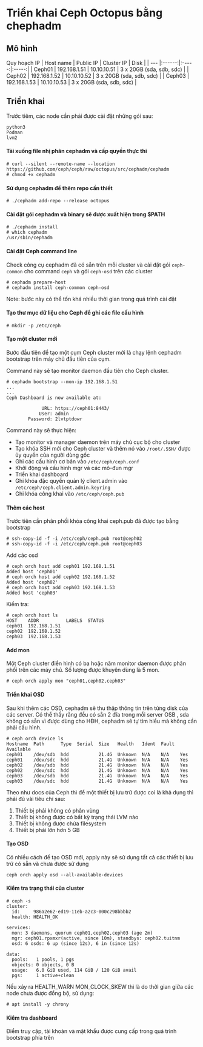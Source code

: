 # Triển khai Ceph Octopus bằng chephadm
## Mô hình
Quy hoạch IP
|  Host name | Public IP | Cluster IP | Disk |
| --- |:------:|:-----:|:-----:|
|  Ceph01   |  192.168.1.51    | 10.10.10.51 | 3 x 20GB (sda, sdb, sdc) |
|  Ceph02   |   192.168.1.52   | 10.10.10.52 | 3 x 20GB (sda, sdb, sdc) |
|  Ceph03   |   192.168.1.53   | 10.10.10.53 | 3 x 20GB (sda, sdb, sdc) |


## Triển khai
Trước tiêm, các node cần phải được cài đặt những gói sau:
    
    python3
    Podman
    lvm2

#### Tải xuống file nhị phân cephadm và cấp quyền thực thi

    # curl --silent --remote-name --location https://github.com/ceph/ceph/raw/octopus/src/cephadm/cephadm
    # chmod +x cephadm

#### Sử dụng cephadm để thêm repo cần thiết

    # ./cephadm add-repo --release octopus

#### Cài đặt gói cephadm và binary sẽ được xuất hiện trong $PATH 
    
    # ./cephadm install
    # which cephadm
    /usr/sbin/cephadm
    
#### Cài đặt Ceph command line
Check công cụ cephadm đã có sẵn trên mỗi cluster và cài đặt gói `ceph-common` cho command `ceph` và gói `ceph-osd` trên các cluster

    # cephadm prepare-host
    # cephadm install ceph-common ceph-osd

Note: bước này có thể tốn khá nhiều thời gian trong quá trình cài đặt

#### Tạo thư mục dữ liệu cho Ceph để ghi các file cấu hình

    # mkdir -p /etc/ceph
    
#### Tạo một cluster mới
Bước đầu tiên để tạo một cụm Ceph cluster mới là chạy lệnh cephadm bootstrap trên máy chủ đầu tiên của cụm.

Command này sẽ tạo monitor daemon đầu tiên cho Ceph cluster.

    # cephadm bootstrap --mon-ip 192.168.1.51
    ...
    ...
    Ceph Dashboard is now available at:

                 URL: https://ceph01:8443/
                User: admin
            Password: 2lvtptdowr

Command này sẽ thực hiện:

- Tạo monitor và manager daemon trên máy chủ cục bộ cho cluster
- Tạo khóa SSH mới cho Ceph cluster và thêm nó vào `/root/.SSH/` được ủy quyền của người dùng gốc
- Ghi các cấu hình cơ bản vào `/etc/ceph/ceph.conf`
- Khởi động và cấu hình mgr và các mô-đun mgr
- Triển khai dashboard
- Ghi khóa đặc quyền quản lý client.admin vào `/etc/ceph/ceph.client.admin.keyring`
- Ghi khóa công khai vào `/etc/ceph/ceph.pub`

#### Thêm các host
Trước tiên cần phân phối khóa công khai ceph.pub đã được tạo bằng bootstrap

    # ssh-copy-id -f -i /etc/ceph/ceph.pub root@ceph02
    # ssh-copy-id -f -i /etc/ceph/ceph.pub root@ceph03
 
Add các osd

    # ceph orch host add ceph01 192.168.1.51
    Added host 'ceph01'
    # ceph orch host add ceph02 192.168.1.52
    Added host 'ceph02'
    # ceph orch host add ceph03 192.168.1.53
    Added host 'ceph03'

Kiểm tra:

    # ceph orch host ls
    HOST    ADDR          LABELS  STATUS
    ceph01  192.168.1.51
    ceph02  192.168.1.52
    ceph03  192.168.1.53

#### Add mon
Một Ceph cluster điển hình có ba hoặc năm monitor daemon được phân phối trên các máy chủ. Số lượng được khuyên dùng là 5 mon.

    # ceph orch apply mon "ceph01,ceph02,ceph03"

#### Triển khai OSD
Sau khi thêm các OSD, cephadm sẽ thu thập thông tin trên từng disk của các server.
Có thể thấy rằng đều có sẵn 2 đĩa trong mỗi server OSB , sda không có sẵn vì được dùng cho HĐH, cephadm sẽ tự tìm hiểu mà không cần phải cấu hình.

    # ceph orch device ls
    Hostname  Path      Type  Serial  Size   Health   Ident  Fault  Available
    ceph01    /dev/sdb  hdd           21.4G  Unknown  N/A    N/A    Yes
    ceph01    /dev/sdc  hdd           21.4G  Unknown  N/A    N/A    Yes
    ceph02    /dev/sdb  hdd           21.4G  Unknown  N/A    N/A    Yes
    ceph02    /dev/sdc  hdd           21.4G  Unknown  N/A    N/A    Yes
    ceph03    /dev/sdb  hdd           21.4G  Unknown  N/A    N/A    Yes
    ceph03    /dev/sdc  hdd           21.4G  Unknown  N/A    N/A    Yes
    
Theo như docs của Ceph thì để một thiết bị lưu trữ được coi là khả dụng thì phải đủ vài tiêu chí sau:

1. Thiết bị phải không có phân vùng
2. Thiết bị không được có bất kỳ trạng thái LVM nào
3. Thiết bị không được chứa filesystem
4. Thiết bị phải lớn hơn 5 GB 

#### Tạo OSD
Có nhiều cách để tạo OSD mới, apply này sẽ sử dụng tất cả các thiết bị lưu trữ có sẵn và chưa được sử dụng

    ceph orch apply osd --all-available-devices
    
#### Kiểm tra trạng thái của cluster

    # ceph -s
    cluster:
      id:     986a2e62-ed19-11eb-a2c3-000c298bbbb2
      health: HEALTH_OK

    services:
      mon: 3 daemons, quorum ceph01,ceph02,ceph03 (age 2m)
      mgr: ceph01.rpxmxr(active, since 10m), standbys: ceph02.tuitnm
      osd: 6 osds: 6 up (since 12s), 6 in (since 12s)

    data:
      pools:   1 pools, 1 pgs
      objects: 0 objects, 0 B
      usage:   6.0 GiB used, 114 GiB / 120 GiB avail
      pgs:     1 active+clean

Nếu xảy ra HEALTH_WARN MON_CLOCK_SKEW thì là do thời gian giữa các node chưa được đồng bộ, sử dụng:

    # apt install -y chrony
    
#### Kiểm tra dashboard
Điểm truy cập, tài khoản và mật khẩu được cung cấp trong quá trình bootstrap phía trên



